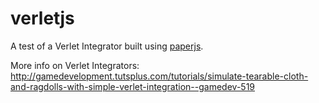 verletjs
========
A test of a Verlet Integrator built using [paperjs](http://paperjs.org/).

More info on Verlet Integrators: http://gamedevelopment.tutsplus.com/tutorials/simulate-tearable-cloth-and-ragdolls-with-simple-verlet-integration--gamedev-519
